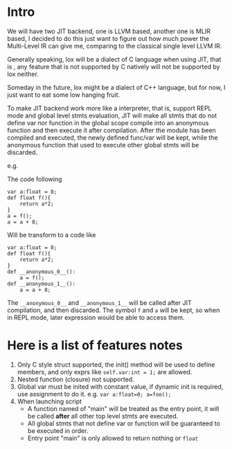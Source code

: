 # Intro
We will have two JIT backend, one is LLVM based, another one is MLIR based, I decided to do this just want to
figure out how much power the Multi-Level IR can give me, comparing to the classical single level LLVM IR.

Generally speaking, lox will be a dialect of C language when using JIT, that is , any
feature that is not supported by C natively will not be supported by lox neither.

Someday in the future, lox might be a dialect of C++ language, but for now, I just want to eat some low hanging fruit.

To make JIT backend work more like a interpreter, that is, support REPL mode and global level stmts evaluation,
JIT will make all stmts that do not define var nor function in the global scope
compile into an anonymous function and then execute it after compilation.
After the module has been compiled and executed, the newly defined func/var will be kept, while the anonymous function
that used to execute other global stmts will be discarded.

e.g.

The code following

```
var a:float = 8;
def float f(){
    return a*2;
}
a = f();
a = a + 8;
```

Will be transform to a code like

```
var a:float = 8;
def float f(){
    return a*2;
}
def __anonymous_0__():
    a = f();
def __anonymous_1__():
    a = a + 8;

```

The `__anonymous_0__` and `__anonymous_1__` will be called after JIT compilation, and then discarded.
The symbol `f` and `a` will be kept, so when in REPL mode, later expression would be able to access them.


# Here is a list of features notes

1. Only C style struct supported, the init() method will be used to define members, and only exprs like `self.var:int = 1;` are allowed.
2. Nested function (closure) not supported.
3. Global var must be inited with constant value, if dynamic init is required, use assignment to do it. e.g. `var a:float=0; a=foo();`
4. When launching script
    * A function named of "main" will be treated as the entry point, it will be called **after** all other top level stmts are executed.
    * All global stmts that not define var or function will be guaranteed to be executed in order.
    * Entry point "main" is only allowed to return nothing or `float`
